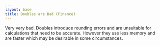 ```yaml
---
layout: base
title: Doubles are Bad (Finance)
---
```


Very very bad.  Doubles introduce rounding errors and are unsuitable for calculations that need to be accurate.  However they use less memory and are faster which may be desirable in some circumstances.